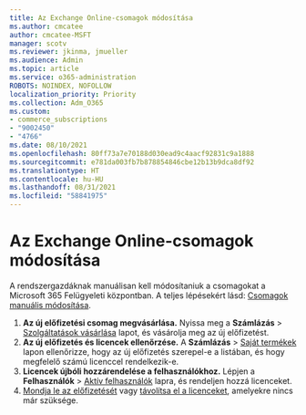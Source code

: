 ```yaml
---
title: Az Exchange Online-csomagok módosítása
ms.author: cmcatee
author: cmcatee-MSFT
manager: scotv
ms.reviewer: jkinma, jmueller
ms.audience: Admin
ms.topic: article
ms.service: o365-administration
ROBOTS: NOINDEX, NOFOLLOW
localization_priority: Priority
ms.collection: Adm_O365
ms.custom:
- commerce_subscriptions
- "9002450"
- "4766"
ms.date: 08/10/2021
ms.openlocfilehash: 80ff73a7e70188d030ead9c4aacf92831c9a1888
ms.sourcegitcommit: e781da003fb7b878854846cbe12b13b9dca8df92
ms.translationtype: HT
ms.contentlocale: hu-HU
ms.lasthandoff: 08/31/2021
ms.locfileid: "58841975"
---
```

# <a name="change-exchange-online-plans"></a>Az Exchange Online-csomagok módosítása

A rendszergazdáknak manuálisan kell módosítaniuk a csomagokat a Microsoft 365 Felügyeleti központban. A teljes lépésekért lásd: [Csomagok manuális módosítása](https://docs.microsoft.com/microsoft-365/commerce/subscriptions/change-plans-manually).

1. **Az új előfizetési csomag megvásárlása.** Nyissa meg a **Számlázás** > [Szolgáltatások vásárlása](https://go.microsoft.com/fwlink/p/?linkid=868433) lapot, és vásárolja meg az új előfizetést.
2. **Az új előfizetés és licencek ellenőrzése.** A **Számlázás** > [Saját termékek](https://go.microsoft.com/fwlink/p/?linkid=842054) lapon ellenőrizze, hogy az új előfizetés szerepel-e a listában, és hogy megfelelő számú licenccel rendelkezik-e.
3. **Licencek újbóli hozzárendelése a felhasználókhoz.** Lépjen a **Felhasználók** > [Aktív felhasználók](https://go.microsoft.com/fwlink/p/?linkid=834822) lapra, és rendeljen hozzá licenceket.
4. [Mondja le az előfizetését](https://docs.microsoft.com/microsoft-365/commerce/subscriptions/cancel-your-subscription) vagy [távolítsa el a licenceket](https://docs.microsoft.com/microsoft-365/commerce/licenses/buy-licenses), amelyekre nincs már szüksége.